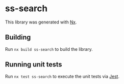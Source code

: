 # ss-search

This library was generated with [Nx](https://nx.dev).

## Building

Run `nx build ss-search` to build the library.

## Running unit tests

Run `nx test ss-search` to execute the unit tests via [Jest](https://jestjs.io).
